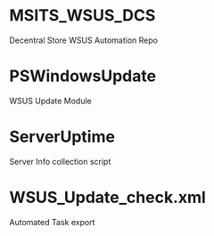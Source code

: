 # MSITS_WSUS_DCS
 Decentral Store WSUS Automation Repo
# PSWindowsUpdate
WSUS Update Module
# ServerUptime
Server Info collection script
# WSUS_Update_check.xml
Automated Task export